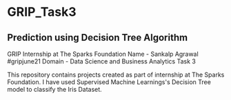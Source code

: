# GRIP_Task3
## Prediction using Decision Tree Algorithm

GRIP Internship at The Sparks Foundation Name - Sankalp Agrawal #gripjune21 Domain - Data Science and Business Analytics Task 3

This repository contains projects created as part of internship at The Sparks Foundation. I have used Supervised Machine Learnings's Decision Tree model to classify the Iris Dataset.
